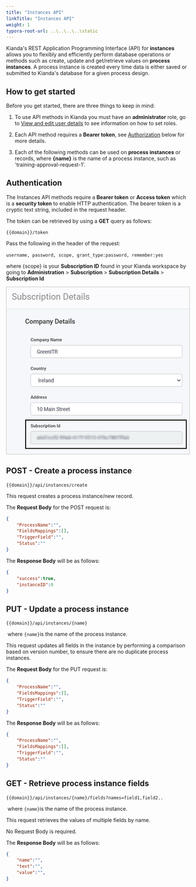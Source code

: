 ```yaml
---
title: "Instances API"
linkTitle: "Instances API"
weight: 1
typora-root-url: ..\..\..\..\static
---
```


Kianda's REST Application Programming Interface (API) for **instances** allows you to flexibly and efficiently perform database operations or methods such as create, update and get/retrieve values on **process instances**. A process instance is created every time data is either saved or submitted to Kianda's database for a given process design.



## How to get started

Before you get started, there are three things to keep in mind:

1. To use API methods in Kianda you must have an **administrator** role, go to [View and edit user details](/administration/users/#view-and-edit-existing-user-details) to see information on how to set roles.

2. Each API method requires a **Bearer token**, see [Authorization](#authorization) below for more details.

3. Each of the following methods can be used on **process instances** or records, where **{name}** is the name of a process instance, such as 'training-approval-request-1'.

   

## Authentication

The Instances API methods require a **Bearer token** or **Access token** which is a **security token** to enable HTTP authentication. The bearer token is a cryptic text string, included in the request header. 

The token can be retrieved by using a **GET** query as follows:

```
{{domain}}/token
```

Pass the following in the header of the request:

`username, password, scope, grant_type:password, remember:yes`

where {scope} is your **Subscription ID** found in your Kianda workspace by going to **Administration** > **Subscription** > **Subscription Details** > **Subscription Id**

![Subscription Id](/images/subscription-details.jpg)



## POST  - Create a process instance

```
{{domain}}/api/instances/create
```

This request creates a process instance/new record.

The **Request Body** for the POST request is:

```json
{
	"ProcessName":"",
	"FieldsMappings":[],
	"TriggerField":"",
	"Status":""
}
```

The **Response Body** will be as follows:

```json
{
	"success":true,
	"instanceID":0
}
```





## PUT - Update a process instance

```
{{domain}}/api/instances/{name}
```

​	where `{name}`is the name of the process instance.

This request updates all fields in the instance by performing a comparison based on version number, to ensure there are no duplicate process instances.

The **Request Body** for the PUT request is:

```json
{
	"ProcessName":"",
	"FieldsMappings":[],
	"TriggerField":"",
	"Status":""
}
```

The **Response Body** will be as follows:

```json
{
	"ProcessName":"",
	"FieldsMappings":[],
	"TriggerField":"",
	"Status":""
}
```




## GET - Retrieve process instance fields

```
{{domain}}/api/instances/{name}/fields?names=field1,field2..
```

​	where `{name}`is the name of the process instance.

This request retrieves the values of multiple fields by name.

No Request Body is required.

The **Response Body** will be as follows:

```json
{
	"name":"",
	"text":"",
	"value":"",
}
```
